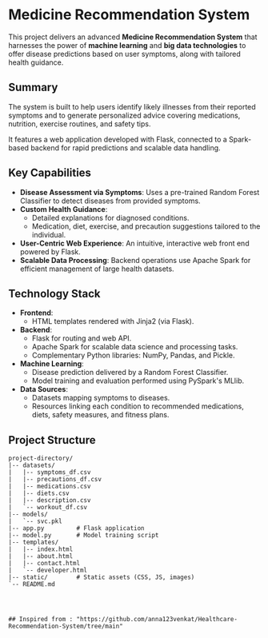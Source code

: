 # Medicine Recommendation System

This project delivers an advanced **Medicine Recommendation System** that harnesses the power of **machine learning** and **big data technologies** to offer disease predictions based on user symptoms, along with tailored health guidance.

## Summary
The system is built to help users identify likely illnesses from their reported symptoms and to generate personalized advice covering medications, nutrition, exercise routines, and safety tips.

It features a web application developed with Flask, connected to a Spark-based backend for rapid predictions and scalable data handling.

## Key Capabilities
- **Disease Assessment via Symptoms**: Uses a pre-trained Random Forest Classifier to detect diseases from provided symptoms.
- **Custom Health Guidance**:
  - Detailed explanations for diagnosed conditions.
  - Medication, diet, exercise, and precaution suggestions tailored to the individual.
- **User-Centric Web Experience**: An intuitive, interactive web front end powered by Flask.
- **Scalable Data Processing**: Backend operations use Apache Spark for efficient management of large health datasets.

## Technology Stack
- **Frontend**:
  - HTML templates rendered with Jinja2 (via Flask).
- **Backend**:
  - Flask for routing and web API.
  - Apache Spark for scalable data science and processing tasks.
  - Complementary Python libraries: NumPy, Pandas, and Pickle.
- **Machine Learning**:
  - Disease prediction delivered by a Random Forest Classifier.
  - Model training and evaluation performed using PySpark's MLlib.
- **Data Sources**:
  - Datasets mapping symptoms to diseases.
  - Resources linking each condition to recommended medications, diets, safety measures, and fitness plans.
## Project Structure
```
project-directory/
|-- datasets/
|   |-- symptoms_df.csv
|   |-- precautions_df.csv
|   |-- medications.csv
|   |-- diets.csv
|   |-- description.csv
|   `-- workout_df.csv
|-- models/
|   `-- svc.pkl
|-- app.py         # Flask application
|-- model.py       # Model training script
|-- templates/
|   |-- index.html
|   |-- about.html
|   |-- contact.html
|   `-- developer.html
|-- static/        # Static assets (CSS, JS, images)
`-- README.md




## Inspired from : "https://github.com/anna123venkat/Healthcare-Recommendation-System/tree/main"
